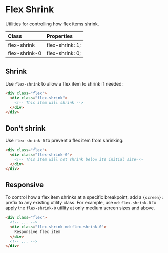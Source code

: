 # Flex Shrink

Utilities for controlling how flex items shrink.

| Class         | Properties      |
| :------------ | :-------------- |
| flex-shrink   | flex-shrink: 1; |
| flex-shrink-0 | flex-shrink: 0; |

## Shrink

Use `flex-shrink` to allow a flex item to shrink if needed:

```html
<div class="flex">
  <div class="flex-shrink">
    <!-- This item will shrink -->
  </div>
</div>
```

## Don't shrink

Use `flex-shrink-0` to prevent a flex item from shrinking:

```html
<div class="flex">
  <div class="flex-shrink-0">
    <!-- This item will not shrink below its initial size-->
  </div>
</div>
```

## Responsive

To control how a flex item shrinks at a specific breakpoint, add a `{screen}:` prefix to any existing utility class. For example, use `md:flex-shrink-0` to apply the `flex-shrink-0` utility at only medium screen sizes and above.

```html
<div class="flex">
  <!-- ... -->
  <div class="flex-shrink md:flex-shrink-0">
    Responsive flex item
  </div>
  <!-- ... -->
</div>
```
